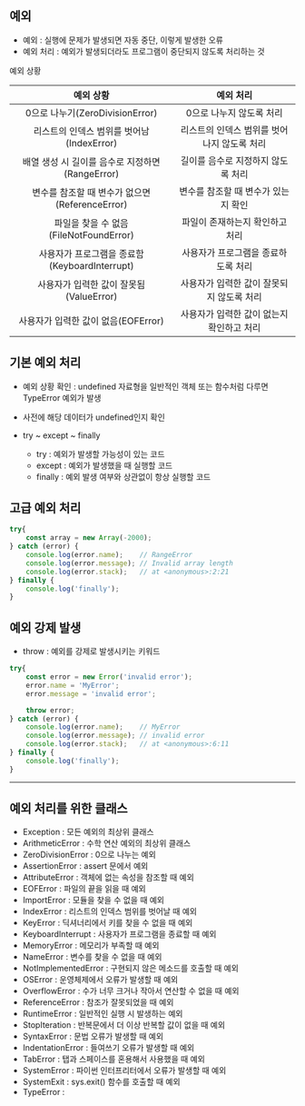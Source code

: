 ## 예외
* 예외 : 실행에 문제가 발생되면 자동 중단, 이렇게 발생한 오류
* 예외 처리 : 예외가 발생되더라도 프로그램이 중단되지 않도록 처리하는 것

예외 상황

|예외 상황|예외 처리|
|:---:|:---:|
|0으로 나누기(ZeroDivisionError)|0으로 나누지 않도록 처리|
|리스트의 인덱스 범위를 벗어남(IndexError)|리스트의 인덱스 범위를 벗어나지 않도록 처리|
|배열 생성 시 길이를 음수로 지정하면(RangeError)|길이를 음수로 지정하지 않도록 처리|
|변수를 참조할 때 변수가 없으면(ReferenceError)|변수를 참조할 때 변수가 있는지 확인|
|파일을 찾을 수 없음(FileNotFoundError)|파일이 존재하는지 확인하고 처리|
|사용자가 프로그램을 종료함(KeyboardInterrupt)|사용자가 프로그램을 종료하도록 처리|
|사용자가 입력한 값이 잘못됨(ValueError)|사용자가 입력한 값이 잘못되지 않도록 처리|
|사용자가 입력한 값이 없음(EOFError)|사용자가 입력한 값이 없는지 확인하고 처리|

## 기본 예외 처리
* 예외 상황 확인 : undefined 자료형을 일반적인 객체 또는 함수처럼 다루면 TypeError 예외가 발생
* 사전에 해당 데이터가 undefined인지 확인

* try ~ except ~ finally
  * try : 예외가 발생할 가능성이 있는 코드
  * except : 예외가 발생했을 때 실행할 코드
  * finally : 예외 발생 여부와 상관없이 항상 실행할 코드

## 고급 예외 처리
```javascript
try{
    const array = new Array(-2000);
} catch (error) {
    console.log(error.name);    // RangeError
    console.log(error.message); // Invalid array length
    console.log(error.stack);   // at <anonymous>:2:21
} finally {
    console.log('finally');
}
```

## 예외 강제 발생
* throw : 예외를 강제로 발생시키는 키워드
```javascript
try{
    const error = new Error('invalid error');
    error.name = 'MyError';
    error.message = 'invalid error';

    throw error;
} catch (error) {
    console.log(error.name);    // MyError
    console.log(error.message); // invalid error
    console.log(error.stack);   // at <anonymous>:6:11
} finally {
    console.log('finally');
}
```

<hr>

## 예외 처리를 위한 클래스

  * Exception : 모든 예외의 최상위 클래스
  * ArithmeticError : 수학 연산 예외의 최상위 클래스
  * ZeroDivisionError : 0으로 나누는 예외
  * AssertionError : assert 문에서 예외
  * AttributeError : 객체에 없는 속성을 참조할 때 예외
  * EOFError : 파일의 끝을 읽을 때 예외
  * ImportError : 모듈을 찾을 수 없을 때 예외
  * IndexError : 리스트의 인덱스 범위를 벗어날 때 예외
  * KeyError : 딕셔너리에서 키를 찾을 수 없을 때 예외
  * KeyboardInterrupt : 사용자가 프로그램을 종료할 때 예외
  * MemoryError : 메모리가 부족할 때 예외
  * NameError : 변수를 찾을 수 없을 때 예외
  * NotImplementedError : 구현되지 않은 메소드를 호출할 때 예외
  * OSError : 운영체제에서 오류가 발생할 때 예외
  * OverflowError : 수가 너무 크거나 작아서 연산할 수 없을 때 예외
  * ReferenceError : 참조가 잘못되었을 때 예외
  * RuntimeError : 일반적인 실행 시 발생하는 예외
  * StopIteration : 반복문에서 더 이상 반복할 값이 없을 때 예외
  * SyntaxError : 문법 오류가 발생할 때 예외
  * IndentationError : 들여쓰기 오류가 발생할 때 예외
  * TabError : 탭과 스페이스를 혼용해서 사용했을 때 예외
  * SystemError : 파이썬 인터프리터에서 오류가 발생할 때 예외
  * SystemExit : sys.exit() 함수를 호출할 때 예외
  * TypeError :